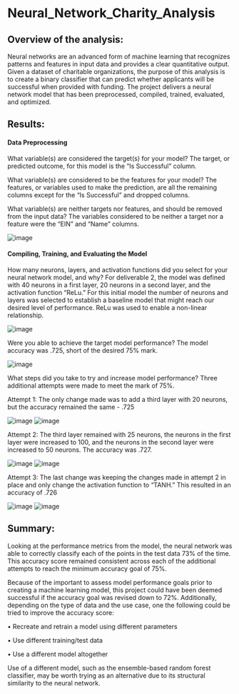 # Neural_Network_Charity_Analysis

## Overview of the analysis: 

Neural networks are an advanced form of machine learning that recognizes patterns and features in input data and provides a clear quantitative output.  Given a dataset of charitable organizations, the purpose of this analysis is to create a binary classifier that can predict whether applicants will be successful when provided with funding. The project delivers a neural network model that has been preprocessed, compiled, trained, evaluated, and optimized.

## Results:

#### Data Preprocessing

What variable(s) are considered the target(s) for your model?
The target, or predicted outcome, for this model is the “Is Successful” column.

What variable(s) are considered to be the features for your model?
The features, or variables used to make the prediction, are all the remaining columns except for
the “Is Successful” and dropped columns.

What variable(s) are neither targets nor features, and should be removed from the input data?
The variables considered to be neither a target nor a feature were the “EIN” and “Name” columns.

![image](https://user-images.githubusercontent.com/100803302/178154442-46d57b65-3fc9-48c1-a919-3494f6fed14f.png)

#### Compiling, Training, and Evaluating the Model

How many neurons, layers, and activation functions did you select for your neural network model, and why?
For deliverable 2, the model was defined with 40 neurons in a first layer, 20 neurons in a second layer, and the activation function “ReLu.” For this initial model the number of neurons and layers was selected to establish a baseline model that might reach our desired level of performance.  ReLu was used to enable a non-linear relationship.

![image](https://user-images.githubusercontent.com/100803302/178154501-02d8b92a-a29d-4a54-9a54-d83b992d2752.png)

Were you able to achieve the target model performance?
The model accuracy was .725, short of the desired 75% mark.

![image](https://user-images.githubusercontent.com/100803302/178154526-7e6e4bc7-b1e7-4f0a-a69a-27caa8e6f4c6.png)

What steps did you take to try and increase model performance?
Three additional attempts were made to meet the mark of 75%.

Attempt 1:  The only change made was to add a third layer with 20 neurons, but the accuracy remained the same - .725

![image](https://user-images.githubusercontent.com/100803302/178154553-5bd65049-a08e-45d9-9c6f-bc68813009a7.png)
![image](https://user-images.githubusercontent.com/100803302/178154588-de0b35b1-b1bd-4d16-8194-e19351acdac9.png)

Attempt 2:  The third layer remained with 25 neurons, the neurons in the first layer were increased to 100, and the neurons in the second layer were increased to 50 neurons.  The accuracy was .727.

![image](https://user-images.githubusercontent.com/100803302/178154636-d9238dab-90fc-4505-b9d5-17dbfdffa619.png)
![image](https://user-images.githubusercontent.com/100803302/178154650-052e10a7-52fc-4f2a-bfc6-30a0ddcabd02.png)

Attempt 3:  The last change was keeping the changes made in attempt 2 in place and only change the activation function to “TANH.”  This resulted in an accuracy of .726

![image](https://user-images.githubusercontent.com/100803302/178154687-43a885e0-5133-478a-9325-b6f6f9e3c0e7.png)
![image](https://user-images.githubusercontent.com/100803302/178154704-c25086f2-8245-4517-99f8-f15935396f9b.png)

## Summary:

Looking at the performance metrics from the model, the neural network was able to correctly classify each of the points in the test data 73% of the time.  This accuracy score remained consistent across each of the additional attempts to reach the minimum accuracy goal of 75%. 

Because of the important to assess model performance goals prior to creating a machine learning model, this project could have been deemed successful if the accuracy goal was revised down to 72%.  Additionally, depending on the type of data and the use case, one the following could be tried to improve the accuracy score:

•	Recreate and retrain a model using different parameters

•	Use different training/test data

•	Use a different model altogether

Use of a different model, such as the ensemble-based random forest classifier, may be worth trying as an alternative due to its structural similarity to the neural network.



